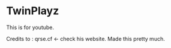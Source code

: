 # TwinPlayz
This is for youtube.

Credits to : qrse.cf <- check his website. Made this pretty much.
